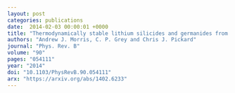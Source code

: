 ```yaml
---
layout: post
categories: publications
date:  2014-02-03 00:00:01 +0000
title: "Thermodynamically stable lithium silicides and germanides from density-functional theory calculations"
authors: "Andrew J. Morris, C. P. Grey and Chris J. Pickard"
journal: "Phys. Rev. B"
volume: "90"
pages: "054111"
year: "2014"
doi: "10.1103/PhysRevB.90.054111"
arx: "https://arxiv.org/abs/1402.6233"
---
```

